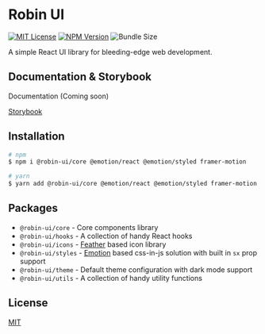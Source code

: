 # Robin UI

[![MIT License](https://img.shields.io/github/license/robinh-jsx/robin-ui?color=blue&style=flat-square&labelColor=000)](https://github.com/robinh-jsx/robin-ui/blob/HEAD/LICENSE)
[![NPM Version](https://img.shields.io/npm/v/@robin-ui/core?color=blue&style=flat-square&labelColor=000)](https://www.npmjs.com/package/@robin-ui/core)
![Bundle Size](https://img.shields.io/bundlephobia/minzip/@robin-ui/core?style=flat-square&labelColor=000)

A simple React UI library for bleeding-edge web development.

## Documentation & Storybook

Documentation (Coming soon)

[Storybook](https://master--6293dc276b9544003ae34663.chromatic.com/)

## Installation

```sh
# npm
$ npm i @robin-ui/core @emotion/react @emotion/styled framer-motion

# yarn
$ yarn add @robin-ui/core @emotion/react @emotion/styled framer-motion
```

## Packages

- `@robin-ui/core` - Core components library
- `@robin-ui/hooks` - A collection of handy React hooks
- `@robin-ui/icons` - [Feather](https://feathericons.com/) based icon library
- `@robin-ui/styles` - [Emotion](https://emotion.sh/) based css-in-js solution with built in `sx` prop support
- `@robin-ui/theme` - Default theme configuration with dark mode support
- `@robin-ui/utils` - A collection of handy utility functions

## License

[MIT](https://github.com/robinh-jsx/robin-ui/blob/master/LICENSE)
